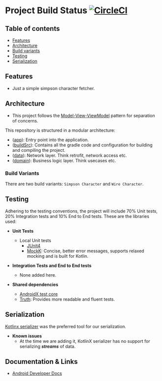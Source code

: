 # Project Build Status [![CircleCI](https://dl.circleci.com/status-badge/img/gh/aliaziz/realogyRepo/tree/master.svg?style=svg)](https://dl.circleci.com/status-badge/redirect/gh/aliaziz/realogyRepo/tree/master)


## Table of contents

 * [Features](#features)
 * [Architecture](#architecture)
 * [Build variants](#build-variants)
 * [Testing](#testing)
 * [Serialization](#serialization)

## Features

* Just a simple simpson character fetcher. 

## Architecture

* This project follows the [Model-View-ViewModel](https://en.wikipedia.org/wiki/Model%E2%80%93view%E2%80%93viewmodel) pattern for separation of concerns.

This repository is structured in a modular architecture:

* ([app](https://github.com/aliaziz/realogyRepo/tree/master/app)): Entry point into the application.
* ([buildSrc](https://github.com/aliaziz/realogyRepo/tree/master/buildSrc)): Contains all the gradle code and configuration for building and compiling the project.
* ([data](https://github.com/aliaziz/realogyRepo/tree/master/data)): Network layer.  Think retrofit, network access etc.
* ([domain](https://github.com/aliaziz/realogyRepo/tree/master/domain)): Business logic layer. Think usecases etc.

### Build Variants

There are two build variants: `Simpson Character` and `Wire Character`.

## Testing

Adhering to the testing conventions, the project will include 70% Unit tests, 20% Integration tests and 10% End to End tests. These are the libraries used:

* **Unit Tests**

  * Local Unit tests
     * [JUnit4](https://junit.org/junit4/)
     * [MockK](https://mockk.io/): Concise, better error messages, supports relaxed mocking and is built for Kotlin.
     
* **Integration Tests and End to End tests**
  * None added here. 
  
* **Shared dependencies**
  * [AndroidX test core](https://developer.android.com/reference/androidx/test/core/app/package-summary)
  * [Truth](https://truth.dev/): Provides more readable and fluent tests.

## Serialization

[Kotlinx serializer](https://github.com/Kotlin/kotlinx.serialization) was the preferred tool for our serialization. 

* **Known issues**
  * At the time we are adding it, KotlinX serializer has no support for serializing **_streams_** of data.
  
  
## Documentation & Links
* [Android Developer Docs](https://developer.android.com/docs)
